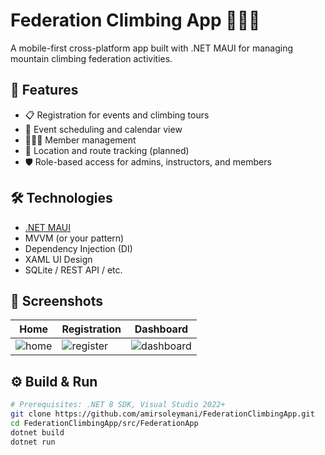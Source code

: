 # Federation Climbing App 🧗‍♂️📱

A mobile-first cross-platform app built with .NET MAUI for managing mountain climbing federation activities.

## 🚀 Features

- 📋 Registration for events and climbing tours
- 📅 Event scheduling and calendar view
- 🧑‍🤝‍🧑 Member management
- 📍 Location and route tracking (planned)
- 🛡️ Role-based access for admins, instructors, and members

## 🛠️ Technologies

- [.NET MAUI](https://learn.microsoft.com/en-us/dotnet/maui/)
- MVVM (or your pattern)
- Dependency Injection (DI)
- XAML UI Design
- SQLite / REST API / etc.

## 📸 Screenshots

| Home | Registration | Dashboard |
|------|--------------|-----------|
| ![home](assets/home.png) | ![register](assets/register.png) | ![dashboard](assets/dashboard.png) |

## ⚙️ Build & Run

```bash
# Prerequisites: .NET 8 SDK, Visual Studio 2022+
git clone https://github.com/amirsoleymani/FederationClimbingApp.git
cd FederationClimbingApp/src/FederationApp
dotnet build
dotnet run
